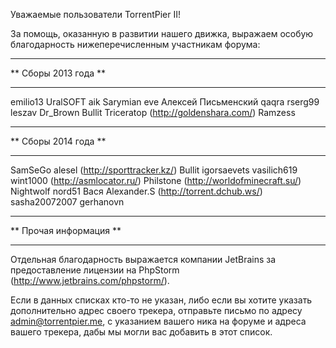 Уважаемые пользователи TorrentPier II!

За помощь, оказанную в развитии нашего движка, выражаем особую благодарность нижеперечисленным участникам форума:

***************************
**    Сборы 2013 года    **
***************************

emilio13
UralSOFT
aik
Sarymian
eve
Алексей Письменский
qaqra
rserg99
leszav
Dr_Brown
Bullit
Triceratop (http://goldenshara.com/)
Ramzess

****************************
**    Сборы 2014 года     **
****************************

SamSeGo
alesel (http://sporttracker.kz/)
Bullit
igorsaevets
vasilich619
wint1000 (http://asmlocator.ru/)
Philstone (http://worldofminecraft.su/)
Nightwolf
nord51
Вася
Alexander.S (http://torrent.dchub.ws/)
sasha20072007
gerhanovn

*****************************
**    Прочая информация    **
*****************************

Отдельная благодарность выражается компании JetBrains за предоставление лицензии на PhpStorm (http://www.jetbrains.com/phpstorm/).

Если в данных списках кто-то не указан, либо если вы хотите указать дополнительно адрес своего трекера, отправьте письмо по адресу admin@torrentpier.me,
с указанием вашего ника на форуме и адреса вашего трекера, дабы мы могли вас добавить в этот список.